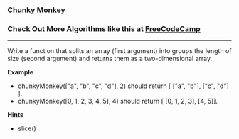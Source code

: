 ### Chunky Monkey

### Check Out More Algorithms like this at <a href="https://www.FreeCodeCamp.com"> FreeCodeCamp</a>
---
Write a function that splits an array (first argument) into groups the length of size (second argument) and returns them as a two-dimensional array.

**Example**
-   chunkyMonkey(["a", "b", "c", "d"], 2) should return [ ["a", "b"], ["c", "d"] ].
-   chunkyMonkey([0, 1, 2, 3, 4, 5], 4) should return [ [0, 1, 2, 3], [4, 5]].

**Hints**
-   slice()
